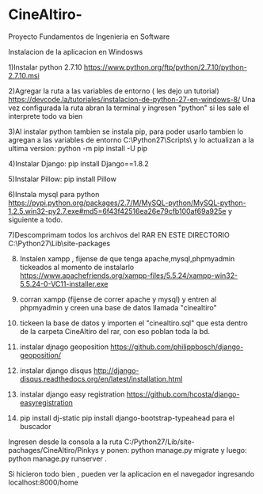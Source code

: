 # CineAltiro-
Proyecto Fundamentos de Ingenieria en Software 


Instalacion de la aplicacion en Windosws

1)Instalar python 2.7.10 https://www.python.org/ftp/python/2.7.10/python-2.7.10.msi

2)Agregar la ruta a las variables de entorno ( les dejo un tutorial)
https://devcode.la/tutoriales/instalacion-de-python-27-en-windows-8/
Una vez configurada la ruta abran la terminal y ingresen "python" si les sale el interprete todo va bien

3)Al instalar python tambien se instala pip, para poder usarlo tambien lo agregan a las variables
 de entorno C:\Python27\Scripts\ y lo actualizan a la ultima version:  python -m pip install -U pip
 

4)Instalar Django:  pip install Django==1.8.2

5)Instalar Pillow: pip install Pillow

6)Instala mysql para python  https://pypi.python.org/packages/2.7/M/MySQL-python/MySQL-python-1.2.5.win32-py2.7.exe#md5=6f43f42516ea26e79cfb100af69a925e y siguiente a todo.


7)Descomprimam todos los archivos del RAR  EN ESTE DIRECTORIO C:\Python27\Lib\site-packages


8) Instalen xampp , fijense de que tenga apache,mysql,phpmyadmin tickeados al momento de instalarlo
https://www.apachefriends.org/xampp-files/5.5.24/xampp-win32-5.5.24-0-VC11-installer.exe

9) corran xampp (fijense de correr apache y mysql) y entren al phpmyadmin y creen una base de datos llamada "cinealtiro"

10) tickeen la base de datos y importen el "cinealtiro.sql" que esta dentro de la carpeta CineAltiro del rar, con eso poblan toda la bd.



11) instalar djnago geoposition https://github.com/philippbosch/django-geoposition/

12) instalar django disqus http://django-disqus.readthedocs.org/en/latest/installation.html

13) instalar django easy registration https://github.com/hcosta/django-easyregistration

14) pip install dj-static
pip install django-bootstrap-typeahead para el buscador

 Ingresen desde la consola a la ruta C:/Python27/Lib/site-pachages/CineAltiro/Pinkys
y  ponen: python manage.py migrate y luego: python manage.py runserver .

 Si hicieron todo bien  , pueden ver la aplicacion en el navegador ingresando localhost:8000/home 





